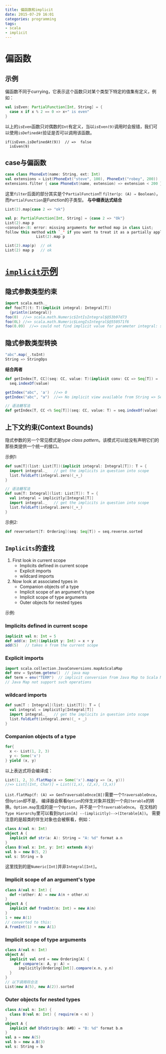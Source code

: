 ```yaml
---
title: 偏函数和implicit
date: 2015-07-29 16:01
categories: programming
tags: 
- scala
- implicit
---
```

# 偏函数
## 示例
偏函数不同于currying，它表示这个函数只对某个类型下特定的值集有定义，例如：
```scala
val isEven: PartialFunction[Int, String] = {
  case x if x % 2 == 0 => x+" is even"
}
```
以上的`isEven`函数只对偶数的`Int`有定义，当以`isEven(9)`调用时会报错，我们可以使用`isDefinedAt`验证是否可以调用该函数。
```
if(isEven.isDefinedAt(9))  // =>  false
  isEven(9)
```
## case与偏函数
```scala
case class PhoneExt(name: String, ext: Int)
val extensions = List(PhoneExt("steve", 100), PhoneExt("robey", 200))
extensions.filter { case PhoneExt(name, extension) => extension < 200 }
```
这里`filter`后面的部分其实是个`PartialFunction`!!
`filter(p: (A) ⇒ Boolean)`，而`PartialFunction`是Function的子类型。
**与中缀表达式结合**
```scala
List(2).map{case 2 => "ok"}

val p: PartialFunction[Int, String] = {case 2 => "Ok"}
List(2).map p
<console>:8: error: missing arguments for method map in class List;
follow this method with `_' if you want to treat it as a partially applied function
              List(2).map p

List(2).map(p)  // ok
List(2) map p   // ok
```
# [`implicit`示例](http://docs.scala-lang.org/tutorials/FAQ/finding-implicits.html)
## 隐式参数类型约束
```scala
import scala.math._
def foo[T](t: T)(implicit integral: Integral[T])
  {println(integral)}
foo(0)  //=> scala.math.Numeric$IntIsIntegral$@53b97d73
foo(0L) //=> scala.math.Numeric$LongIsIntegral$@550571f6
foo(0.09)  //=> could not find implicit value for parameter integral: scala.math.Integral[Double]
```
## 隐式参数类型转换
```scala
"abc".map(_.toInt)
String => StringOps
```
**结合两者**   
```scala
def getIndex[T, CC](seq: CC, value: T)(implicit conv: CC => Seq[T]) = 
  seq.indexOf(value)

getIndex("abc", 'a')  //=> 0
getIndex("abc", "a")  //=> No implicit view available from String => Seq[String]

// 语法糖写法
def getIndex[T, CC <% Seq[T]](seq: CC, value: T) = seq.indexOf(value)
```
## 上下文约束(Context Bounds)
隐式参数的另一个常见模式是*type class pattern*。该模式可以给没有声明它们的那些类提供一个统一的接口。

示例1:
```scala
def sum[T](list: List[T])(implicit integral: Integral[T]): T = {
  import integral._   // get the implicits in question into scope
  list.foldLeft(integral.zero)(_+_)
}

// 语法糖写法
def sum[T: Integral](list: List[T]): T = {
  val integral = implicitly[Integral[T]]
  import integral._   // get the implicits in question into scope
  list.foldLeft(integral.zero)(_+_)
}
```
示例2:
```scala
def reverseSort[T: Ordering](seq: Seq[T]) = seq.reverse.sorted
```
## `Implicits`的查找
1. First look in current scope
   * Implicits defined in current scope
   * Explicit imports
   * wildcard imports
2. Now look at associated types in
   * Companion objects of a type
   * Implicit scope of an argument's type
   * Implicit scope of type arguments
   * Outer objects for nested types

示例:
### Implicits defined in current scope
```scala
implicit val n: Int = 5
def add(x: Int)(implicit y: Int) = x + y
add(5)   // takes n from the current scope
```

### Explicit imports
```scala
import scala.collection.JavaConversions.mapAsScalaMap
def env = System.getenv()  // java map
def term = env("TERM")  // implicit conversion from Java Map to Scala Map
// Java Map not support such operations
```
### wildcard imports
```scala
def sum[T : Integral](list: List[T]): T = {
  val integral = implicitly[Integral[T]]
  import integral._   // get the implicits in question into scope
  list.foldLeft(integral.zero)(_ + _)
}
```
### Companion objects of a type
```scala
for{
  x <- List(1, 2, 3)
  y <- Some('x')
} yield (x, y)
```
以上表达式将会编译成：
```scala
List(1, 2, 3).flatMap(x => Some('x').map(y => (x, y)))
//=> List[(Int, Char)] = List((1,x), (2,x), (3,x))
```
`List.flatMap(f: (A) => GenTraversableOnce[B])`需要一个`TraversableOnce`，但`Option`却不是，
编译器会察看`Option`的伴生对象并找到一个向`Iterable`的转换。`Option.map`生成的是一个`Option`，并不是一个`TraversableOnce`。
在文档的`Type Hierarchy`里可以看到`Option[A] --(implicitly)-->(Iterable[A])`。
需要注意的是超类的伴生对象也会被察看，例如：
```scala
class A(val n: Int)
object A {
  implicit def str(a: A): String = "A: %d" format a.n
}
class B(val x: Int, y: Int) extends A(y)
val b = new B(5, 2)
val s: String = b
```
这里找到的是`Numeric[Int]`并非`Integral[Int]`。
### Implicit scope of an argument's type
```scala
class A(val n: Int) {
  def +(other: A) = new A(n + other.n)
}
object A {
  implicit def fromInt(n: Int) = new A(n)
}
1 + new A(1)
// converted to this:
A.fromInt(1) + new A(1)
```
### Implicit scope of type arguments
```scala
class A(val n: Int)
object A{
  implicit val ord = new Ordering[A] {
    def compare(x: A, y: A) =
      implicitly[Ordering[Int]].compare(x.n, y.n)
  } 
}
// 以下调用将合法
List(new A(5), new A(2)).sorted
```

### Outer objects for nested types
```scala
class A(val n: Int) {
  class B(val m: Int) { require(m < n) }
}
object A {
  implicit def bToString(b: A#B) = "B: %d" format b.m
}
val a = new A(5)
val b = new a.B(3)
val s: String = b
```


